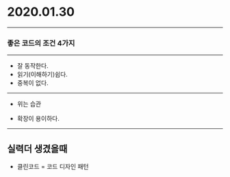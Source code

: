 # 2020.01.30 
---

### 좋은 코드의 조건 4가지 
---
- 잘 동작한다.
- 읽기(이해하기)쉽다.
- 중복이 없다.
---
- 위는 습관 

- 확장이 용이하다. 
---

## 실력더 생겼을때  
- 클린코드 = 코드 디자인 패턴 

```

```